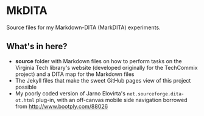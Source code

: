 # MkDITA

Source files for my Markdown-DITA (MarkDITA) experiments.

## What's in here?

- **source** folder with Markdown files on how to perform tasks on the Virginia Tech library's website (developed originally for the TechCommix project) and a DITA map for the Markdown files
- The Jekyll files that make the sweet GitHub pages view of this project possible
- My poorly coded version of Jarno Elovirta's `net.sourceforge.dita-ot.html` plug-in, with an off-canvas mobile side navigation borrowed from <http://www.bootply.com/88026>

